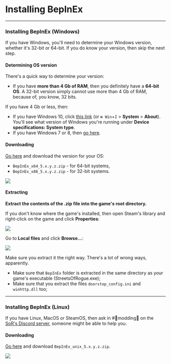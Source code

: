﻿
# Installing BepInEx #

---
### Installing BepInEx (Windows) ###

If you have Windows, you'll need to determine your Windows version, whether it's 32-bit or 64-bit. If you do know your version, then skip the next step.

#### Determining OS version ####

There's a quick way to determine your version:
- If you have **more than 4 Gb of RAM**, then you definitely have a **64-bit OS**. A 32-bit version simply cannot use more than 4 Gb of RAM, because of, you know, 32 bits.

If you have 4 Gb or less, then:

- If you have Windows 10, click [this link](ms-settings:about) (or `⊞ Win`+`I` > **System** > **About**). You'll see what version of Windows you're running under **Device specifications: System type**.
- If you have Windows 7 or 8, then [go here](https://support.microsoft.com/en-us/windows/which-version-of-windows-operating-system-am-i-running-628bec99-476a-2c13-5296-9dd081cdd808).

#### Downloading ####

[Go here](https://github.com/BepInEx/BepInEx/releases/latest) and download the version for your OS:
- `BepInEx_x64_5.x.y.z.zip` - for 64-bit systems,
- `BepInEx_x86_5.x.y.z.zip` - for 32-bit systems.

![](./img/Installation-Downloading-Windows.png)

#### Extracting ####

**Extract the contents of the .zip file into the game's root directory.**

If you don't know where the game's installed, then open Steam's library and right-click on the game and click **Properties**:

![](./img/Installation-Finding-The-Game-1.png)

Go to **Local files** and click **Browse...**:

![](./img/Installation-Finding-The-Game-2.png)

Make sure you extract it the right way. There's a lot of wrong ways, apparently.

- Make sure that `BepInEx` folder is extracted in the same directory as your game's executable (StreetsOfRogue.exe);
- Make sure that you extract the files `doorstop_config.ini` and `winhttp.dll` too;




---
### Installing BepInEx (Linux) ###

If you have Linux, MacOS or SteamOS, then ask in #💬modding🔧 on the [SoR's Discord server](https://discord.com/invite/streetsofrogue), someone might be able to help you.

#### Downloading ####

[Go here](https://github.com/BepInEx/BepInEx/releases/latest) and download `BepInEx_unix_5.x.y.z.zip`.

![](./img/Installation-Downloading-Unix.png)


